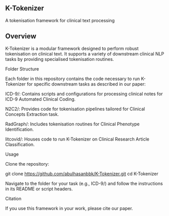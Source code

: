 ## K-Tokenizer

A tokenisation framework for clinical text processing

## Overview

K-Tokenizer is a modular framework designed to perform robust tokenisation on clinical text. It supports a variety of downstream clinical NLP tasks by providing specialised tokenisation routines.

Folder Structure

Each folder in this repository contains the code necessary to run K-Tokenizer for specific downstream tasks as described in our paper:

ICD-9/: Contains scripts and configurations for processing clinical notes for ICD-9 Automated Clinical Coding.

N2C2/: Provides code for tokenisation pipelines tailored for Clinical Concepts Extraction task.

RadGraph/: Includes tokenisation routines for Clinical Phenotype Identification.

litcovid/: Houses code to run K-Tokenizer on Clinical Research Article Classification.

Usage

Clone the repository:

git clone https://github.com/abulhasanbbk/K-Tokenizer.git
cd K-Tokenizer

Navigate to the folder for your task (e.g., ICD-9/) and follow the instructions in its README or script headers.

Citation

If you use this framework in your work, please cite our paper.